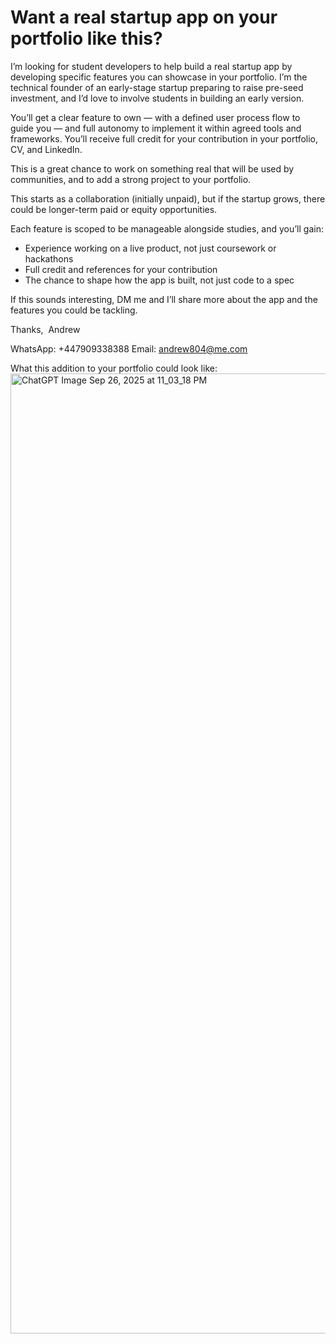 # Want a real startup app on your portfolio like this?

I’m looking for student developers to help build a real startup app by developing specific features you can showcase in your portfolio. I’m the technical founder of an early-stage startup preparing to raise pre-seed investment, and I’d love to involve students in building an early version.

You’ll get a clear feature to own — with a defined user process flow to guide you — and full autonomy to implement it within agreed tools and frameworks. You’ll receive full credit for your contribution in your portfolio, CV, and LinkedIn.

This is a great chance to work on something real that will be used by communities, and to add a strong project to your portfolio.

This starts as a collaboration (initially unpaid), but if the startup grows, there could be longer-term paid or equity opportunities.

Each feature is scoped to be manageable alongside studies, and you’ll gain:
* Experience working on a live product, not just coursework or hackathons
* Full credit and references for your contribution
* The chance to shape how the app is built, not just code to a spec

If this sounds interesting, DM me and I’ll share more about the app and the features you could be tackling.

Thanks, 
Andrew

WhatsApp: +447909338388
Email: andrew804@me.com


What this addition to your portfolio could look like:
<img width="1024" height="1536" alt="ChatGPT Image Sep 26, 2025 at 11_03_18 PM" src="https://github.com/user-attachments/assets/3c895f09-2d37-45e4-a149-b98132e38906" />

